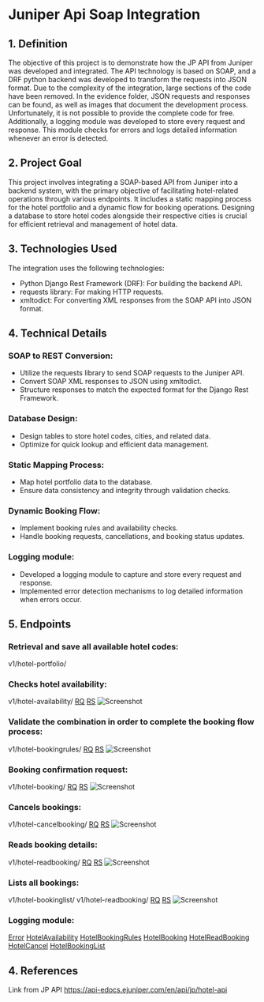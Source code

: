 
# Juniper Api Soap Integration

## 1. Definition
The objective of this project is to demonstrate how the JP API from Juniper was developed and integrated. The API technology is based on SOAP, and a DRF python backend was developed to transform the requests into JSON format. Due to the complexity of the integration, large sections of the code have been removed. In the evidence folder, JSON requests and responses can be found, as well as images that document the development process. Unfortunately, it is not possible to provide the complete code for free. Additionally, a logging module was developed to store every request and response. This module checks for errors and logs detailed information whenever an error is detected.

## 2. Project Goal
This project involves integrating a SOAP-based API from Juniper into a backend system, with the primary objective of facilitating hotel-related operations through various endpoints. It includes a static mapping process for the hotel portfolio and a dynamic flow for booking operations. Designing a database to store hotel codes alongside their respective cities is crucial for efficient retrieval and management of hotel data.

## 3. Technologies Used
The integration uses the following technologies:
- Python Django Rest Framework (DRF): For building the backend API.
- requests library: For making HTTP requests.
- xmltodict: For converting XML responses from the SOAP API into JSON format.

## 4. Technical Details
### SOAP to REST Conversion:
- Utilize the requests library to send SOAP requests to the Juniper API.
- Convert SOAP XML responses to JSON using xmltodict.
- Structure responses to match the expected format for the Django Rest Framework.

### Database Design:
- Design tables to store hotel codes, cities, and related data.
- Optimize for quick lookup and efficient data management.

### Static Mapping Process:
- Map hotel portfolio data to the database.
- Ensure data consistency and integrity through validation checks.

### Dynamic Booking Flow:
- Implement booking rules and availability checks.
- Handle booking requests, cancellations, and booking status updates.

### Logging module:
- Developed a logging module to capture and store every request and response.
- Implemented error detection mechanisms to log detailed information when errors occur.

## 5. Endpoints
### Retrieval and save all available hotel codes:
v1/hotel-portfolio/

### Checks hotel availability:
v1/hotel-availability/
[RQ](https://github.com/julifmontoya/drf-juniper-public/blob/master/evidence/HotelAvail/RQ.txt)
[RS](https://github.com/julifmontoya/drf-juniper-public/blob/master/evidence/HotelAvail/RS.txt)
![Screenshot](https://github.com/julifmontoya/drf-juniper-public/blob/master/evidence/HotelAvail/image.jpg)

### Validate the combination in order to complete the booking flow process:
v1/hotel-bookingrules/
[RQ](https://github.com/julifmontoya/drf-juniper-public/blob/master/evidence/HotelBookingRules/RQ.txt)
[RS](https://github.com/julifmontoya/drf-juniper-public/blob/master/evidence/HotelBookingRules/RS.txt)
![Screenshot](https://github.com/julifmontoya/drf-juniper-public/blob/master/evidence/HotelBookingRules/images.jpg)

### Booking confirmation request:
v1/hotel-booking/
[RQ](https://github.com/julifmontoya/drf-juniper-public/blob/master/evidence/HotelBooking/RQ.txt)
[RS](https://github.com/julifmontoya/drf-juniper-public/blob/master/evidence/HotelBooking/RS.txt)
![Screenshot](https://github.com/julifmontoya/drf-juniper-public/blob/master/evidence/HotelBooking/image.jpg)

### Cancels bookings:
v1/hotel-cancelbooking/
[RQ](https://github.com/julifmontoya/drf-juniper-public/blob/master/evidence/HotelCancel/RQ.txt)
[RS](https://github.com/julifmontoya/drf-juniper-public/blob/master/evidence/HotelCancel/RS.txt)
![Screenshot](https://github.com/julifmontoya/drf-juniper-public/blob/master/evidence/HotelCancel/image.jpg)

### Reads booking details:
v1/hotel-readbooking/
[RQ](https://github.com/julifmontoya/drf-juniper-public/blob/master/evidence/HotelReadBooking/RQ.txt)
[RS](https://github.com/julifmontoya/drf-juniper-public/blob/master/evidence/HotelReadBooking/RS.txt)
![Screenshot](https://github.com/julifmontoya/drf-juniper-public/blob/master/evidence/HotelReadBooking/image.jpg)

### Lists all bookings:
v1/hotel-bookinglist/
v1/hotel-readbooking/
[RQ](https://github.com/julifmontoya/drf-juniper-public/blob/master/evidence/HotelBookingList/RQ.txt)
[RS](https://github.com/julifmontoya/drf-juniper-public/blob/master/evidence/HotelBookingList/RS.txt)
![Screenshot](https://github.com/julifmontoya/drf-juniper-public/blob/master/evidence/HotelBookingList/image.jpg)

### Logging module:
[Error](https://github.com/julifmontoya/drf-juniper-public/blob/master/evidence/HandleLogs/ErrorHandle.jpg)
[HotelAvailability](https://github.com/julifmontoya/drf-juniper-public/blob/master/evidence/HandleLogs/HotelAvailability.jpg)
[HotelBookingRules](https://github.com/julifmontoya/drf-juniper-public/blob/master/evidence/HandleLogs/HotelBookingRules.jpg)
[HotelBooking](https://github.com/julifmontoya/drf-juniper-public/blob/master/evidence/HandleLogs/HotelBooking.jpg)
[HotelReadBooking](https://github.com/julifmontoya/drf-juniper-public/blob/master/evidence/HandleLogs/HotelReadBooking.jpg)
[HotelCancel](https://github.com/julifmontoya/drf-juniper-public/blob/master/evidence/HandleLogs/HotelCancel.jpg)
[HotelBookingList](https://github.com/julifmontoya/drf-juniper-public/blob/master/evidence/HandleLogs/HotelBookingList.jpg)

## 4. References
Link from JP API
https://api-edocs.ejuniper.com/en/api/jp/hotel-api
